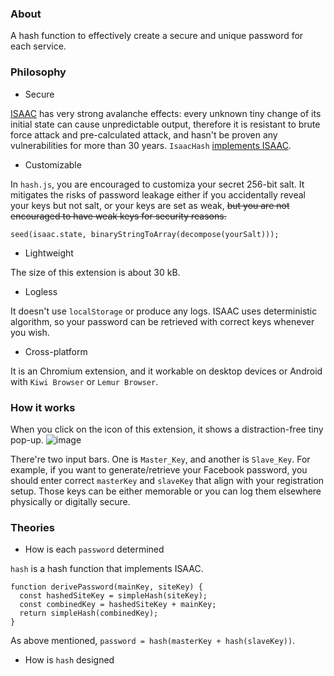 ### About
A hash function to effectively create a secure and unique password for each service.

### Philosophy

- Secure

[ISAAC](https://en.wikipedia.org/wiki/ISAAC_(cipher)) has very strong avalanche effects: every unknown tiny change of its initial state can cause unpredictable output, therefore it is resistant to brute force attack and pre-calculated attack, and hasn't be proven any vulnerabilities for more than 30 years. `IsaacHash` [implements ISAAC](https://burtleburtle.net/bob//c/readable.c).

- Customizable

In `hash.js`, you are encouraged to customiza your secret 256-bit salt. It mitigates the risks of password leakage either if you accidentally reveal your keys but not salt, or your keys are set as weak, ~~but you are not encouraged to have weak keys for security reasons.~~
```
seed(isaac.state, binaryStringToArray(decompose(yourSalt)));
```

- Lightweight

The size of this extension is about 30 kB.

- Logless

It doesn't use `localStorage` or produce any logs. ISAAC uses deterministic algorithm, so your password can be retrieved with correct keys whenever you wish.

- Cross-platform

It is an Chromium extension, and it workable on desktop devices or Android with `Kiwi Browser` or `Lemur Browser`.

### How it works
When you click on the icon of this extension, it shows a distraction-free tiny pop-up.
![image](https://github.com/user-attachments/assets/235e864a-25a7-461d-a10c-869156baaaf7)

There're two input bars. One is `Master_Key`, and another is `Slave_Key`.
For example, if you want to generate/retrieve your Facebook password, you should enter correct `masterKey` and `slaveKey` that align with your registration setup. Those keys can be either memorable or you can log them elsewhere physically or digitally secure.



### Theories

- How is each `password` determined

`hash` is a hash function that implements ISAAC.

```
function derivePassword(mainKey, siteKey) {
  const hashedSiteKey = simpleHash(siteKey);
  const combinedKey = hashedSiteKey + mainKey;
  return simpleHash(combinedKey);
}
```
As above mentioned,
`password = hash(masterKey + hash(slaveKey))`.

- How is `hash` designed










